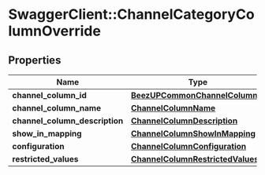 # SwaggerClient::ChannelCategoryColumnOverride

## Properties
Name | Type | Description | Notes
------------ | ------------- | ------------- | -------------
**channel_column_id** | [**BeezUPCommonChannelColumnId**](BeezUPCommonChannelColumnId.md) |  | 
**channel_column_name** | [**ChannelColumnName**](ChannelColumnName.md) |  | 
**channel_column_description** | [**ChannelColumnDescription**](ChannelColumnDescription.md) |  | [optional] 
**show_in_mapping** | [**ChannelColumnShowInMapping**](ChannelColumnShowInMapping.md) |  | 
**configuration** | [**ChannelColumnConfiguration**](ChannelColumnConfiguration.md) |  | 
**restricted_values** | [**ChannelColumnRestrictedValues**](ChannelColumnRestrictedValues.md) |  | [optional] 


